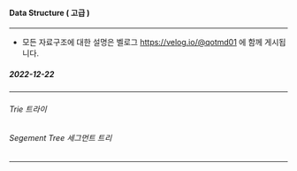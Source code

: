 
#### Data Structure ( 고급 )
------------------------------------------
* 모든 자료구조에 대한 설명은 벨로그 https://velog.io/@qotmd01 에 함께 게시됩니다. 

##### 2022-12-22
##### <Data Structure List>
------------------------------------------
###### Trie 트라이
###### Segement Tree 세그먼트 트리
------------------------------------------
